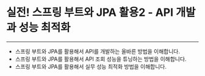 # 실전! 스프링 부트와 JPA 활용2 - API 개발과 성능 최적화

---

- 스프링 부트와 JPA를 활용해서 API를 개발하는 올바른 방법을 이해합니다.
- 스프링 부트와 JPA를 활용해서 API 조회 성능을 튜닝하는 방법을 이해합니다.
- 스프링 부트와 JPA를 활용해서 실무 성능 최적화 방법을 이해합니다.
